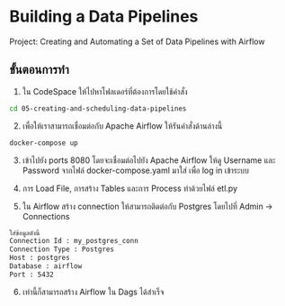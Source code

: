 # Building a Data Pipelines
Project: Creating and Automating a Set of Data Pipelines with Airflow

## ขั้นตอนการทำ
1. ใน CodeSpace ให้ไปหาโฟลเดอร์ที่ต้องการโดยใช้คำสั่ง 
```sh
cd 05-creating-and-scheduling-data-pipelines
```
2. เพื่อให้เราสามารถเชื่อมต่อกับ Apache Airflow ให้รันคำสั่งด้านล่างนี้
```sh
docker-compose up
```
3. เข้าไปยัง ports 8080 โดยจะเชื่อมต่อไปยัง Apache Airflow ให้ดู Username และ Password จากไฟล์ docker-compose.yaml มาใส่ เพื่อ log in เข้าระบบ

4. การ Load File, การสร้าง Tables และการ Process ทำด้วยไฟล์ etl.py 

5. ใน Airflow สร้าง connection ให้สามารถติดต่อกับ Postgres โดยไปที่  Admin -> Connections
```sh
ใส่ข้อมูลดังนี้
Connection Id : my_postgres_conn
Connection Type : Postgres
Host : postgres
Database : airflow
Port : 5432
```
6. เท่านี้ก็สามารถสร้าง Airflow ใน Dags ได้สำเร็จ